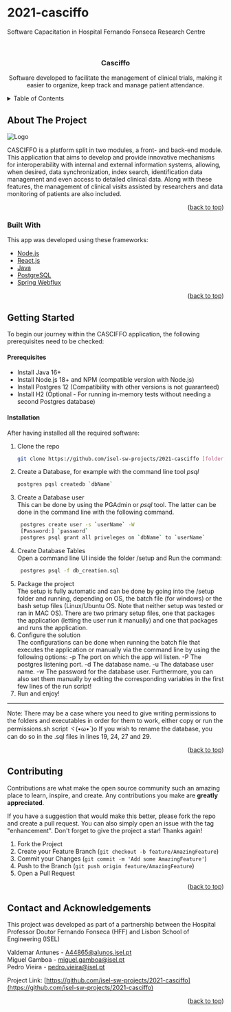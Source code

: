 # 2021-casciffo
Software Capacitation in Hospital Fernando Fonseca Research Centre
<div id="top"></div>
<!--
*** Thanks for checking out the Best-README-Template. If you have a suggestion
*** that would make this better, please fork the repo and create a pull request
*** or simply open an issue with the tag "enhancement".
*** Don't forget to give the project a star!
*** Thanks again! Now go create something AMAZING! :D
-->



<!-- PROJECT SHIELDS -->
<!--
*** I'm using markdown "reference style" links for readability.
*** Reference links are enclosed in brackets [ ] instead of parentheses ( ).
*** See the bottom of this document for the declaration of the reference variables
*** for contributors-url, forks-url, etc. This is an optional, concise syntax you may use.
*** https://www.markdownguide.org/basic-syntax/#reference-style-links
-->



<!-- PROJECT LOGO -->
<br />
<div align="center">
  <h3 align="center">Casciffo</h3>

  <p align="center">
    Software developed to facilitate the management of clinical trials, making it easier to organize, keep track and manage patient attendance.
  </p>
</div>



<!-- TABLE OF CONTENTS -->
<details>
  <summary>Table of Contents</summary>
  <ol>
    <li>
      <a href="#about-the-project">About The Project</a>
      <ul>
        <li><a href="#built-with">Built With</a></li>
      </ul>
    </li>
    <li>
      <a href="#getting-started">Getting Started</a>
      <ul>
        <li><a href="#docker">Prerequisites</a></li>
        <li><a href="#locally">Installation</a></li>
      </ul>
    </li>
  <ol>
    <li><a href="#contributing">Contributing</a></li>
    <li><a href="#contact">Contact</a></li>
  </ol>
</details>



<!-- ABOUT THE PROJECT -->
## About The Project

<img src="images/screenshot.png" alt="Logo">

CASCIFFO is a platform split in two modules, a front- and back-end module. This application that aims to develop and provide innovative mechanisms for interoperability with internal and external information systems, allowing, when desired, data synchronization, index search, identification data management and even access to detailed clinical data. Along with these features, the management of clinical visits assisted by researchers and data monitoring of patients are also included. 



<p align="right">(<a href="#top">back to top</a>)</p>



### Built With

This app was developed using these frameworks: 

* [Node.js](https://nodejs.org/en/download)
* [React.js](https://reactjs.org/)
* [Java](https://www.oracle.com/java/technologies/javase/jdk16-archive-downloads.html)
* [PostgreSQL](https://www.enterprisedb.com/downloads/postgres-postgresql-downloads)
* [Spring Webflux](https://www.rabbitmq.com/)

<p align="right">(<a href="#top">back to top</a>)</p>



<!-- GETTING STARTED -->
## Getting Started

To begin our journey within the CASCIFFO application, the following prerequisites need to be checked:  

#### Prerequisites

* Install Java 16+
* Install Node.js 18+ and NPM (compatible version with Node.js)
* Install Postgres 12 (Compatibility with other versions is not guaranteed)
* Install H2 (Optional - For running in-memory tests without needing a second Postgres database) 

#### Installation

After having installed all the required software:

1. Clone the repo
   ```sh
   git clone https://github.com/isel-sw-projects/2021-casciffo [folderName]
   ```
2. Create a Database, for example with the command line tool <i>psql</i>
    ```sh
    postgres pqsl createdb `dbName`
    ```
3. Create a Database user<br/>
   This can be done by using the PGAdmin or <i>psql</i> tool.
   The latter can be done in the command line with the following command.
   ```sh
    postgres create user -s `userName` -W
    [Password:] `password`
    postgres psql grant all priveleges on `dbName` to `userName`
   ```
4. Create Database Tables<br/>
   Open a command line UI inside the folder /setup and
   Run the command:
   ```sh
    postgres psql -f db_creation.sql
   ```
5. Package the project<br/>
   The setup is fully automatic and can be done by going into the /setup folder and running, depending on OS, the batch file (for windows) or the bash setup files (Linux/Ubuntu OS. Note that neither setup was tested or ran in MAC OS).
   There are two primary setup files, one that packages the application (letting the user run it manually) and one that packages and runs the application.
6. Configure the solution<br/>
   The configurations can be done when running the batch file that executes the application or manually via the command line by using the following options:
			-p		The port on which the app wil listen.
			-P		The postgres listening port.
			-d		The database name.
			-u		The database user name.
			-w		The password for the database user.
    Furthermore, you can also set them manually by editing the corresponding variables in the first few lines of the run script!
7. Run and enjoy!


---
Note: 
There may be a case where you need to give writing permissions to the folders and executables in order for them to work, either copy or run the permissions.sh script ヾ(•ω•`)o
If you wish to rename the database, you can do so in the .sql files in lines 19, 24, 27 and 29.

<p align="right">(<a href="#top">back to top</a>)</p>




<!-- CONTRIBUTING -->
## Contributing

Contributions are what make the open source community such an amazing place to learn, inspire, and create. Any contributions you make are **greatly appreciated**.

If you have a suggestion that would make this better, please fork the repo and create a pull request. You can also simply open an issue with the tag "enhancement".
Don't forget to give the project a star! Thanks again!

1. Fork the Project
2. Create your Feature Branch (`git checkout -b feature/AmazingFeature`)
3. Commit your Changes (`git commit -m 'Add some AmazingFeature'`)
4. Push to the Branch (`git push origin feature/AmazingFeature`)
5. Open a Pull Request

<p align="right">(<a href="#top">back to top</a>)</p>



<!-- CONTACT -->
## Contact and Acknowledgements

This project was developed as part of a partnership between the Hospital Professor Doutor Fernando
Fonseca (HFF) and Lisbon School of Engineering (ISEL) 

Valdemar Antunes  -   A44865@alunos.isel.pt </br>
Miguel Gamboa     -   miguel.gamboa@isel.pt </br>
Pedro Vieira      -   pedro.vieira@isel.pt  </br>

Project Link: [https://github.com/isel-sw-projects/2021-casciffo](https://github.com/isel-sw-projects/2021-casciffo)


<p align="right">(<a href="#top">back to top</a>)</p>





<!-- MARKDOWN LINKS & IMAGES -->
<!-- https://www.markdownguide.org/basic-syntax/#reference-style-links -->
[contributors-shield]: https://img.shields.io/github/contributors/othneildrew/Best-README-Template.svg?style=for-the-badge
[contributors-url]: https://github.com/othneildrew/Best-README-Template/graphs/contributors
[forks-shield]: https://img.shields.io/github/forks/othneildrew/Best-README-Template.svg?style=for-the-badge
[forks-url]: https://github.com/othneildrew/Best-README-Template/network/members
[stars-shield]: https://img.shields.io/github/stars/othneildrew/Best-README-Template.svg?style=for-the-badge
[stars-url]: https://github.com/othneildrew/Best-README-Template/stargazers
[issues-shield]: https://img.shields.io/github/issues/othneildrew/Best-README-Template.svg?style=for-the-badge
[issues-url]: https://github.com/othneildrew/Best-README-Template/issues
[license-shield]: https://img.shields.io/github/license/othneildrew/Best-README-Template.svg?style=for-the-badge
[license-url]: https://github.com/othneildrew/Best-README-Template/blob/master/LICENSE.txt
[linkedin-shield]: https://img.shields.io/badge/-LinkedIn-black.svg?style=for-the-badge&logo=linkedin&colorB=555
[linkedin-url]: https://linkedin.com/in/othneildrew
[product-screenshot]: images/screenshot.png